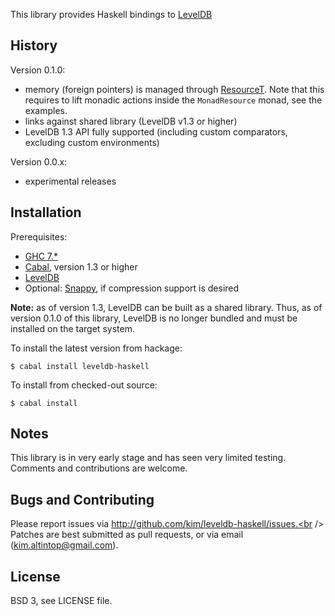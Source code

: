 This library provides Haskell bindings to
[LevelDB](http://leveldb.googlecode.com)

## History

Version 0.1.0:

* memory (foreign pointers) is managed through
  [ResourceT](http://hackage.haskell.org/package/resourcet). Note that this
  requires to lift monadic actions inside the `MonadResource` monad, see the
  examples.
* links against shared library (LevelDB v1.3 or higher)
* LevelDB 1.3 API fully supported (including custom comparators, excluding
  custom environments)

Version 0.0.x:

* experimental releases

## Installation

Prerequisites:

* [GHC 7.*](http://www.haskell.org/ghc)
* [Cabal](http://www.haskell.org/cabal), version 1.3 or higher
* [LevelDB](http://code.google.com/p/leveldb)
* Optional: [Snappy](http://code.google.com/p/snappy),
  if compression support is desired

**Note:** as of version 1.3, LevelDB can be built as a shared library. Thus, as
of version 0.1.0 of this library, LevelDB is no longer bundled and must be
installed on the target system.

To install the latest version from hackage:

```shell
$ cabal install leveldb-haskell
```

To install from checked-out source:

```shell
$ cabal install
```

## Notes

This library is in very early stage and has seen very limited testing. Comments
and contributions are welcome.

## Bugs and Contributing

Please report issues via http://github.com/kim/leveldb-haskell/issues.<br />
Patches are best submitted as pull requests, or via email
(kim.altintop@gmail.com).

## License

BSD 3, see LICENSE file.
